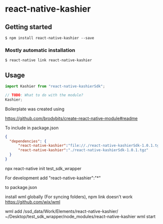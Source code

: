 # react-native-kashier

## Getting started

`$ npm install react-native-kashier --save`

### Mostly automatic installation

`$ react-native link react-native-kashier`

## Usage

```javascript
import Kashier from "react-native-kashierSdk";

// TODO: What to do with the module?
Kashier;
```

Boilerplate was created using 

https://github.com/brodybits/create-react-native-module#readme


To include in package.json

```json
{
  "dependencies": {
      "react-native-kashier":"file://./react-native-kashierSdk-1.0.1.tgz",
      "react-native-kashier":"./react-native-kashierSdk-1.0.1.tgz"
  }
}
```


npx react-native init test_sdk_wrapper


For development
add 
"react-native-kashier":"*" 

to package.json

install wml globally (For syncing folders), npm link doesn't work
https://github.com/wix/wml

wml add /ssd_data/Work/Elements/react-native-kashier/ ~/Desktop/test_sdk_wrapper/node_modules/react-native-kashier
wml start

